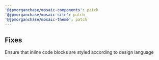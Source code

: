 ```yaml
---
'@jpmorganchase/mosaic-components': patch
'@jpmorganchase/mosaic-site': patch
'@jpmorganchase/mosaic-theme': patch
---
```


## Fixes

Ensure that inline code blocks are styled according to design language

